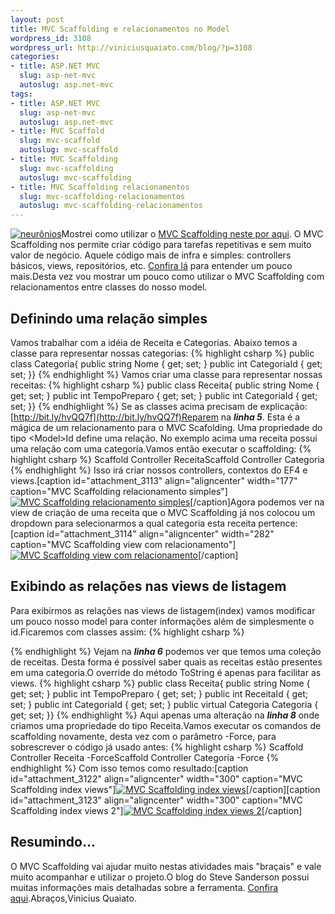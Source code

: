 ```yaml
--- 
layout: post
title: MVC Scaffolding e relacionamentos no Model
wordpress_id: 3108
wordpress_url: http://viniciusquaiato.com/blog/?p=3108
categories: 
- title: ASP.NET MVC
  slug: asp-net-mvc
  autoslug: asp.net-mvc
tags: 
- title: ASP.NET MVC
  slug: asp-net-mvc
  autoslug: asp.net-mvc
- title: MVC Scaffold
  slug: mvc-scaffold
  autoslug: mvc-scaffold
- title: MVC Scaffolding
  slug: mvc-scaffolding
  autoslug: mvc-scaffolding
- title: MVC Scaffolding relacionamentos
  slug: mvc-scaffolding-relacionamentos
  autoslug: mvc-scaffolding-relacionamentos
---
```

[![neurônios](http://viniciusquaiato.com/blog/wp-content/uploads/2011/02/neurônios-150x150.jpg "neurônios")](http://viniciusquaiato.com/blog/wp-content/uploads/2011/02/neurônios.jpg)Mostrei como utilizar o [MVC Scaffolding neste por aqui](http://viniciusquaiato.com/blog/mvc-scaffolding/). O MVC Scaffolding nos permite criar código para tarefas repetitivas e sem muito valor de negócio. Aquele código mais de infra e simples: controllers básicos, views, repositórios, etc. [Confira lá](http://viniciusquaiato.com/blog/mvc-scaffolding/) para entender um pouco mais.Desta vez vou mostrar um pouco como utilizar o MVC Scaffolding com relacionamentos entre classes do nosso model.

## Definindo uma relação simples
Vamos trabalhar com a idéia de Receita e Categorias. Abaixo temos a classe para representar nossas categorias:
{% highlight csharp %}
public class Categoria{    public string Nome { get; set; }    public int CategoriaId { get; set; }}
{% endhighlight %}
Vamos criar uma classe para representar nossas receitas:
{% highlight csharp %}
public class Receita{    public string Nome { get; set; }    public int TempoPreparo { get; set; }    public int CategoriaId { get; set; }}
{% endhighlight %}
Se as classes acima precisam de explicação: [http://bit.ly/hvQQ7f](http://bit.ly/hvQQ7f)Reparem na **_linha 5_**. Esta é a mágica de um relacionamento para o MVC Scafolding. Uma propriedade do tipo &lt;Model&gt;Id define uma relação. No exemplo acima uma receita possui uma relação com uma categoria.Vamos então executar o scaffolding:
{% highlight csharp %}
Scaffold Controller ReceitaScaffold Controller Categoria
{% endhighlight %}
Isso irá criar nossos controllers, contextos do EF4 e views.[caption id="attachment_3113" align="aligncenter" width="177" caption="MVC Scaffolding relacionamento simples"][![MVC Scaffolding relacionamento simples](http://viniciusquaiato.com/blog/wp-content/uploads/2011/02/scaffolding-relacionamento-simples-177x300.png "MVC Scaffolding relacionamento simples")](http://viniciusquaiato.com/blog/wp-content/uploads/2011/02/scaffolding-relacionamento-simples.png)[/caption]Agora podemos ver na view de criação de uma receita que o MVC Scaffolding já nos colocou um dropdown para selecionarmos a qual categoria esta receita pertence:[caption id="attachment_3114" align="aligncenter" width="282" caption="MVC Scaffolding view com relacionamento"][![MVC Scaffolding view com relacionamento](http://viniciusquaiato.com/blog/wp-content/uploads/2011/02/MVC-Scaffolding-view-282x300.png "MVC Scaffolding view com relacionamento")](http://viniciusquaiato.com/blog/wp-content/uploads/2011/02/MVC-Scaffolding-view.png)[/caption]

## Exibindo as relações nas views de listagem
Para exibirmos as relações nas views de listagem(index) vamos modificar um pouco nosso model para conter informações além de simplesmente o id.Ficaremos com classes assim:
{% highlight csharp %}

{% endhighlight %}
Vejam na **_linha 6_** podemos ver que temos uma coleção de receitas. Desta forma é possível saber quais as receitas estão presentes em uma categoria.O override do método ToString é apenas para facilitar as views.
{% highlight csharp %}
public class Receita{    public string Nome { get; set; }    public int TempoPreparo { get; set; }    public int ReceitaId { get; set; }    public int CategoriaId { get; set; }    public virtual Categoria Categoria { get; set; }}
{% endhighlight %}
Aqui apenas uma alteração na **_linha 8_** onde criamos uma propriedade do tipo Receita.Vamos executar os comandos de scaffolding novamente, desta vez com o parâmetro -Force, para sobrescrever o código já usado antes:
{% highlight csharp %}
Scaffold Controller Receita -ForceScaffold Controller Categoria -Force
{% endhighlight %}
Com isso temos como resultado:[caption id="attachment_3122" align="aligncenter" width="300" caption="MVC Scaffolding index views"][![MVC Scaffolding index views](http://viniciusquaiato.com/blog/wp-content/uploads/2011/02/MVc-Scaffolding-index-views-300x227.png "MVC Scaffolding index views")](http://viniciusquaiato.com/blog/wp-content/uploads/2011/02/MVc-Scaffolding-index-views.png)[/caption][caption id="attachment_3123" align="aligncenter" width="300" caption="MVC Scaffolding index views 2"][![MVC Scaffolding index views 2](http://viniciusquaiato.com/blog/wp-content/uploads/2011/02/MVc-Scaffolding-index-views-2-300x227.png "MVC Scaffolding index views 2")](http://viniciusquaiato.com/blog/wp-content/uploads/2011/02/MVc-Scaffolding-index-views-2.png)[/caption]

## Resumindo...
O MVC Scaffolding vai ajudar muito nestas atividades mais "braçais" e vale muito acompanhar e utilizar o projeto.O blog do Steve Sanderson possui muitas informações mais detalhadas sobre a ferramenta. [Confira aqui](http://blog.stevensanderson.com/2011/01/28/mvcscaffolding-one-to-many-relationships/).Abraços,Vinicius Quaiato.
